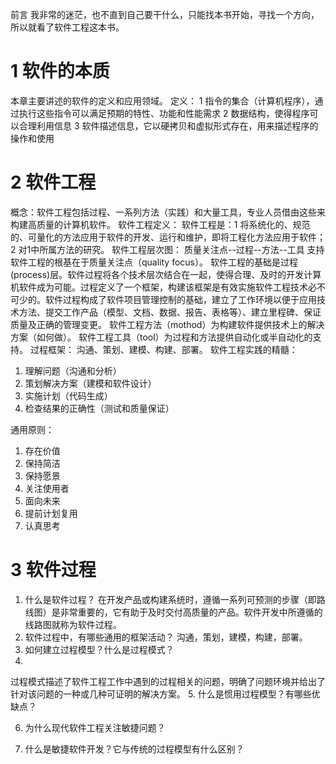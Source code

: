 
前言
我非常的迷茫，也不直到自己要干什么，只能找本书开始，寻找一个方向，所以就看了软件工程这本书。
# 1 软件的本质
本章主要讲述的软件的定义和应用领域。
定义：
1 指令的集合（计算机程序），通过执行这些指令可以满足预期的特性、功能和性能需求
2 数据结构，使得程序可以合理利用信息
3 软件描述信息，它以硬拷贝和虚拟形式存在，用来描述程序的操作和使用

# 2 软件工程
概念：软件工程包括过程、一系列方法（实践）和大量工具，专业人员借由这些来构建高质量的计算机软件。
软件工程定义：
软件工程是：1 将系统化的、规范的、可量化的方法应用于软件的开发、运行和维护，即将工程化方法应用于软件；2 对1中所属方法的研究。
软件工程层次图：
质量关注点--过程--方法--工具
支持软件工程的根基在于质量关注点（quality focus）。
软件工程的基础是过程(process)层。软件过程将各个技术层次结合在一起，使得合理、及时的开发计算机软件成为可能。过程定义了一个框架，构建该框架是有效实施软件工程技术必不可少的。软件过程构成了软件项目管理控制的基础，建立了工作环境以便于应用技术方法、提交工作产品（模型、文档、数据、报告、表格等）、建立里程碑、保证质量及正确的管理变更。
软件工程方法（mothod）为构建软件提供技术上的解决方案（如何做）。
软件工程工具（tool）为过程和方法提供自动化或半自动化的支持。
过程框架：
沟通、策划、建模、构建、部署。
软件工程实践的精髓：
1. 理解问题（沟通和分析）
2. 策划解决方案（建模和软件设计）
3. 实施计划（代码生成）
4. 检查结果的正确性（测试和质量保证）

通用原则：

1. 存在价值
2. 保持简洁
3. 保持愿景
4. 关注使用者
5. 面向未来
6. 提前计划复用
7. 认真思考

# 3 软件过程
1. 什么是软件过程？
在开发产品或构建系统时，遵循一系列可预测的步骤（即路线图）是非常重要的，它有助于及时交付高质量的产品。软件开发中所遵循的线路图就称为软件过程。
2. 软件过程中，有哪些通用的框架活动？
沟通，策划，建模，构建，部署。
3. 如何建立过程模型？什么是过程模式？
4. 
过程模式描述了软件工程工作中遇到的过程相关的问题，明确了问题环境并给出了针对该问题的一种或几种可证明的解决方案。
5. 什么是惯用过程模型？有哪些优缺点？

6. 为什么现代软件工程关注敏捷问题？

7. 什么是敏捷软件开发？它与传统的过程模型有什么区别？  
     
 
<!--stackedit_data:
eyJoaXN0b3J5IjpbNzk3MzQ2NTE2LDQ1NTg5ODUyMSwtMTI1Mz
E1OTExOSwxMzAwNjM5OTU0LC0yMTMyMjU2ODI2LDY2MDk4NTk5
XX0=
-->